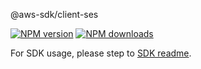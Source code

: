 @aws-sdk/client-ses

[![NPM version](https://img.shields.io/npm/v/@aws-sdk/client-ses/beta.svg)](https://www.npmjs.com/package/@aws-sdk/client-ses)
[![NPM downloads](https://img.shields.io/npm/dm/@aws-sdk/client-ses.svg)](https://www.npmjs.com/package/@aws-sdk/client-ses)

For SDK usage, please step to [SDK readme](https://github.com/aws/aws-sdk-js-v3).
